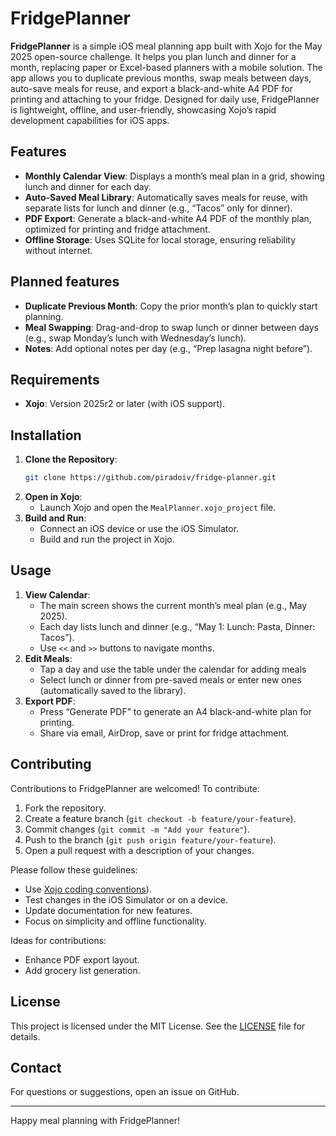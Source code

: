 # FridgePlanner

**FridgePlanner** is a simple iOS meal planning app built with Xojo for the May 2025 open-source challenge. It helps you plan lunch and dinner for a month, replacing paper or Excel-based planners with a mobile solution. The app allows you to duplicate previous months, swap meals between days, auto-save meals for reuse, and export a black-and-white A4 PDF for printing and attaching to your fridge. Designed for daily use, FridgePlanner is lightweight, offline, and user-friendly, showcasing Xojo’s rapid development capabilities for iOS apps.

## Features
- **Monthly Calendar View**: Displays a month’s meal plan in a grid, showing lunch and dinner for each day.
- **Auto-Saved Meal Library**: Automatically saves meals for reuse, with separate lists for lunch and dinner (e.g., “Tacos” only for dinner).
- **PDF Export**: Generate a black-and-white A4 PDF of the monthly plan, optimized for printing and fridge attachment.
- **Offline Storage**: Uses SQLite for local storage, ensuring reliability without internet.

## Planned features
- **Duplicate Previous Month**: Copy the prior month’s plan to quickly start planning.
- **Meal Swapping**: Drag-and-drop to swap lunch or dinner between days (e.g., swap Monday’s lunch with Wednesday’s lunch).
- **Notes**: Add optional notes per day (e.g., “Prep lasagna night before”).

## Requirements
- **Xojo**: Version 2025r2 or later (with iOS support).

## Installation
1. **Clone the Repository**:
   ```bash
   git clone https://github.com/piradoiv/fridge-planner.git
   ```
2. **Open in Xojo**:
   - Launch Xojo and open the `MealPlanner.xojo_project` file.
3. **Build and Run**:
   - Connect an iOS device or use the iOS Simulator.
   - Build and run the project in Xojo.

## Usage
1. **View Calendar**:
   - The main screen shows the current month’s meal plan (e.g., May 2025).
   - Each day lists lunch and dinner (e.g., “May 1: Lunch: Pasta, Dinner: Tacos”).
   - Use `<<` and `>>` buttons to navigate months.
2. **Edit Meals**:
   - Tap a day and use the table under the calendar for adding meals
   - Select lunch or dinner from pre-saved meals or enter new ones (automatically saved to the library).
3. **Export PDF**:
   - Press “Generate PDF” to generate an A4 black-and-white plan for printing.
   - Share via email, AirDrop, save or print for fridge attachment.

## Contributing
Contributions to FridgePlanner are welcomed! To contribute:
1. Fork the repository.
2. Create a feature branch (`git checkout -b feature/your-feature`).
3. Commit changes (`git commit -m "Add your feature"`).
4. Push to the branch (`git push origin feature/your-feature`).
5. Open a pull request with a description of your changes.

Please follow these guidelines:
- Use [Xojo coding conventions](https://documentation.xojo.com/topics/code_management/coding_guidelines.html)).
- Test changes in the iOS Simulator or on a device.
- Update documentation for new features.
- Focus on simplicity and offline functionality.

Ideas for contributions:
- Enhance PDF export layout.
- Add grocery list generation.

## License
This project is licensed under the MIT License. See the [LICENSE](LICENSE) file for details.

## Contact
For questions or suggestions, open an issue on GitHub.

---

Happy meal planning with FridgePlanner!
